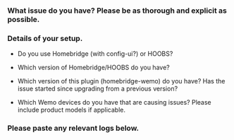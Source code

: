 <!-- PLEASE READ BEFORE POSTING A NEW ISSUE
 → If you are giving feedback or requesting a new feature then feel free to ignore this template.
 → If you are experiencing an issue with the plugin then please use this template as well as you can.
 → Things that may seem unimportant to you are often helpful in finding the cause of the issue.
-->

### What issue do you have? Please be as thorough and explicit as possible.

### Details of your setup.
* Do you use Homebridge (with config-ui?) or HOOBS?

* Which version of Homebridge/HOOBS do you have?

* Which version of this plugin (homebridge-wemo) do you have? Has the issue started since upgrading from a previous version?

* Which Wemo devices do you have that are causing issues? Please include product models if applicable.

### Please paste any relevant logs below.
<!-- ABOUT LOGS
   → More thorough logging can be seen by enabling 'Debug Logging' in
     ...the plugin settings.
   → If you are posting an error then it is helpful for me to also see
     ...the previous few lines as this can show the cause of the error.
   → Please enter the logs between the two ``` lines below so that
     ...the logs are formatted in a way which is easier to read.
-->

```

```

